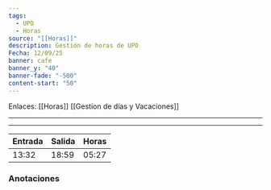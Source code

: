 ```yaml
---
tags:
  - UPO
  - Horas
source: "[[Horas]]"
description: Gestión de horas de UPO
Fecha: 12/09/25
banner: cafe
banner_y: "40"
banner-fade: "-500"
content-start: "50"
---
```

Enlaces: [[Horas]]    [[Gestion de días y Vacaciones]]


---
----




| Entrada | Salida | Horas |
| ------- | ------ | ----- |
| 13:32   | 18:59  | 05:27 |




### Anotaciones
